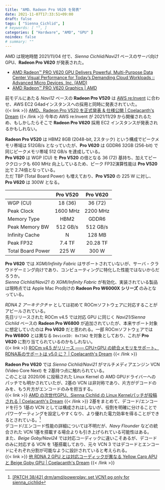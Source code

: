 ```yaml
---
title: "AMD、Radeon Pro V620 を発表"
date: 2021-11-07T17:33:51+09:00
draft: false
tags: [ "Sienna_Cichlid", ]
# keywords: [ "", ]
categories: [ "Hardware", "AMD", "GPU" ]
noindex: false
# summary: ""
---
```


AMD は現地時間 2021/11/04 付で、*Sienna Cichlid/Navi21* ベースのサーバ向け GPU、**Radeon Pro V620** が発表された。  


 * [AMD Radeon™ PRO V620 GPU Delivers Powerful, Multi-Purpose Data Center Visual Performance for Today’s Demanding Cloud Workloads :: Advanced Micro Devices, Inc. (AMD)](https://ir.amd.com/news-events/press-releases/detail/1030/amd-radeon-pro-v620-gpu-delivers-powerful-multi-purpose)
 * [AMD Radeon™ PRO V620 Graphics | AMD](https://www.amd.com/en/products/server-accelerators/amd-radeon-pro-v620)

前モデルにあたる *Navi12* ベースの **Radeon Pro V520** は [AWS re:Invent](https://reinvent.awsevents.com/) に合わせ、AWS EC2 G4adインスタンスへの採用と同時に発表されていた。  
{{< link >}} [AMD、Radeon Pro V520 を正式発表 & 仕様公開 | Coelacanth's Dream](/posts/2020/12/03/amd-radeon-pro-v520/) {{< /link >}}
今年の AWS re:Invent が 2021/11/29 から開催されるため、もしかしたらそこで **Radeon Pro V620** 採用 EC2 インスタンスが発表されるかもしれない。  

**Radeon Pro V520** は HBM2 8GB (2048-bit, 2スタック) という構成でピークメモリ帯域は 512GB/s となっていたが、**Pro V620** は GDDR6 32GB (256-bit) で同じピークメモリ帯域 512 GB/s を達成している。  
**Pro V620** は WGP (CU) を **Pro V520** の倍となる 36 (72) 基持ち、加えてピーククロックも 600 MHz 向上しているため、ピーク FP32演算性能は **Pro V520** 比で 2.74倍となっている。  
ただ TBP (Total Board Power) も増えており、**Pro V520** の 225 W に対し、**Pro V620** は 300W となる。  

| | Pro V520 | Pro V620 |
| :-- | :--: | :--: |
| WGP (CU) | 18 (36) | 36 (72) |
| Peak Clock | 1600 MHz | 2200 MHz |
| Memory Type | HBM2 | GDDR6 |
| Peak Memory BW | 512 GB/s | 512 GB/s |
| Infinity Cache | N | 128 MB |
| Peak FP32 | 7.4 TF | 20.28 TF |
| Total Board Power | 225 W | 300 W |

**Pro V620** では *XGMI/Infinity Fabric* はサポートされていないが、サーバ・クラウドゲーミング向けであり、コンピューティングに特化した性能ではないからだろうか。  
*Sienna Cichlid/Navi21* の *XGMI/Infinity Fabric* が有効化、実装されている製品は現時点では Apple Mac Pro向けの **Radeon Pro W6000X シリーズ** のみとなっている。  

*RDNA 2 アーキテクチャ* としては初めて ROCmソフトウェアに対応することがアピールされている。  
先日リリースされた ROCm v4.5 では対応 GPU に同じく *Navi21/Sienna Cichlid* ベースの **Radeon Pro W6800** が追加されていたが、本来サポート対象に想定していたのは **Pro V620** だと思われる。一部 ROCmソフトウェアでは **Pro W6800** とは異なる `DeviceID: 0x73A2` を対象としており、これが **Pro V620** に割り当てられているのかもしれない。  
{{< link >}} [ROCm v4.5 がリリース ―― CPU+GPU の統合メモリをサポート、RDNA系のサポートは v5.0 に？ | Coelacanth's Dream](/posts/2021/10/30/rocm-4_5-release/) {{< /link >}}

**Radeon Pro V620** では *Sienna Cichlid/Navi21* がマルチメディアエンジン VCN (Video Core Next) を 2基持つ点に触れられている。  
このことは 2020/06 に投稿された Linux Kernel の AMD GPUドライバーへのパッチでも明かされていたが、2基の VCN は非対称であり、片方がデコードのみを、もう片方がエンコードのみを担当する。  
{{< link >}} [AMD の次世代GPU、Sienna Cichlid の Linux Kernelパッチが投稿される | Coelacanth's Dream](/posts/2020/06/02/amd-sienna_cichlid/#vcn3) {{< /link >}}
2基をまとめて、デコード/エンコードを行う 1基の VCN としては構成されはしないが、役割を明確に分けることでパワーゲーティングを設定しやすくなり、より優れた電力効率を得ることができるとされている。[^vcn3-pg]  
デコード/エンコード性能の詳細については不明だが、*Navy Flounder* などの統合された VCN 1基を搭載する場合よりも引き上げられている可能性はある。  
また、*Beige Goby/Navi24* では対応コーディックに違いこそあるが、デコードのみに対応する VCN を 1基搭載しており、元々 VCN 3 ではデコードとエンコードにそれぞれ分割が可能なように設計されていると考えられる。  
{{< link >}} [他 RDNA 2 GPU とは対応コーディックが異なる Yellow Carp APU と Beige Goby GPU | Coelacanth's Dream](/posts/2021/07/14/yc-bg-vcn/) {{< /link >}}

[^vcn3-pg]: [[PATCH 38/42] drm/amd/powerplay: set VCN1 pg only for sienna_cichlid](https://lists.freedesktop.org/archives/amd-gfx/2020-July/051564.html)
